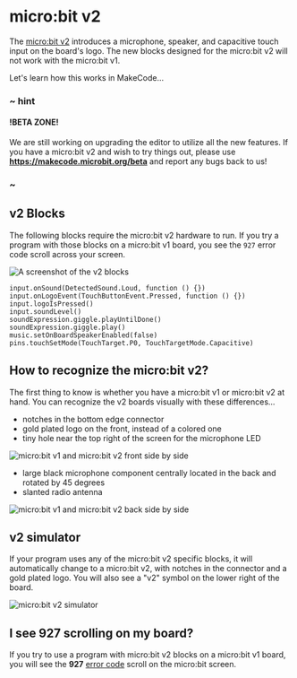 # micro:bit v2

The [micro:bit v2](https://microbit.org/new-microbit/) introduces a microphone, speaker, and capacitive touch input on the board's logo. The new blocks designed for the micro:bit v2 will not work with the micro:bit v1.

Let's learn how this works in MakeCode...

### ~ hint

#### !BETA ZONE!

We are still working on upgrading the editor to utilize all the new features. If you have a micro:bit v2 and wish to try things out, please use **https://makecode.microbit.org/beta** and
report any bugs back to us!

### ~

## v2 Blocks

The following blocks require the micro:bit v2 hardware to run. If you try a program with those blocks on a micro:bit v1 board, you see the ``927`` error code scroll across your screen.

![A screenshot of the v2 blocks](/static/v2/blocks.png)

```cards
input.onSound(DetectedSound.Loud, function () {})
input.onLogoEvent(TouchButtonEvent.Pressed, function () {})
input.logoIsPressed()
input.soundLevel()
soundExpression.giggle.playUntilDone()
soundExpression.giggle.play()
music.setOnBoardSpeakerEnabled(false)
pins.touchSetMode(TouchTarget.P0, TouchTargetMode.Capacitive)
```

## How to recognize the micro:bit v2?

The first thing to know is whether you have a micro:bit v1 or micro:bit v2 at hand. You can recognize the v2 boards visually with these differences...

* notches in the bottom edge connector
* gold plated logo on the front, instead of a colored one
* tiny hole near the top right of the screen for the microphone LED 

![micro:bit v1 and micro:bit v2 front side by side](/static/v2/front.jpg)

* large black microphone component centrally located in the back and rotated by 45 degrees
* slanted radio antenna

![micro:bit v1 and micro:bit v2 back side by side](/static/v2/back.jpg)

## v2 simulator

If your program uses any of the micro:bit v2 specific blocks, it will automatically change to a micro:bit v2, with notches in the connector and a gold plated logo. You will also see a "v2" symbol on the lower right of the board.

![micro:bit v2 simulator](/static/v2/simulator.png)

## I see 927 scrolling on my board?

If you try to use a program with micro:bit v2 blocks on a micro:bit v1 board, you will see the **927** [error code](/device/error-codes) scroll on the micro:bit screen.
